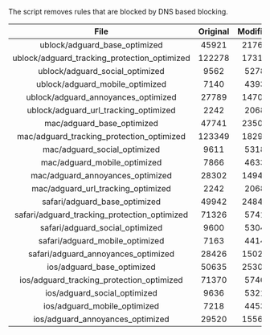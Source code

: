 The script removes rules that are blocked by DNS based blocking.


| File | Original | Modified |
|:----:|:-----:|:-----:|
| ublock/adguard_base_optimized | 45921 | 21761 |
| ublock/adguard_tracking_protection_optimized | 122278 | 17319 |
| ublock/adguard_social_optimized | 9562 | 5278 |
| ublock/adguard_mobile_optimized | 7140 | 4393 |
| ublock/adguard_annoyances_optimized | 27789 | 14705 |
| ublock/adguard_url_tracking_optimized | 2242 | 2068 |
| mac/adguard_base_optimized | 47741 | 23500 |
| mac/adguard_tracking_protection_optimized | 123349 | 18294 |
| mac/adguard_social_optimized | 9611 | 5318 |
| mac/adguard_mobile_optimized | 7866 | 4633 |
| mac/adguard_annoyances_optimized | 28302 | 14949 |
| mac/adguard_url_tracking_optimized | 2242 | 2068 |
| safari/adguard_base_optimized | 49942 | 24840 |
| safari/adguard_tracking_protection_optimized | 71326 | 5741 |
| safari/adguard_social_optimized | 9600 | 5304 |
| safari/adguard_mobile_optimized | 7163 | 4414 |
| safari/adguard_annoyances_optimized | 28426 | 15022 |
| ios/adguard_base_optimized | 50635 | 25300 |
| ios/adguard_tracking_protection_optimized | 71370 | 5746 |
| ios/adguard_social_optimized | 9636 | 5321 |
| ios/adguard_mobile_optimized | 7218 | 4453 |
| ios/adguard_annoyances_optimized | 29520 | 15560 |